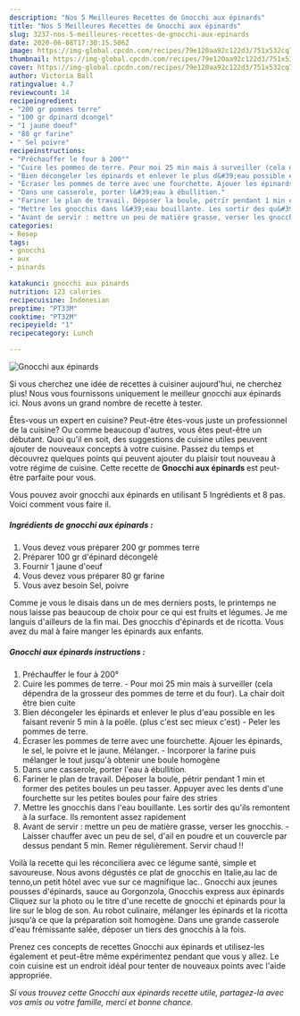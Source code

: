 ```yaml
---
description: "Nos 5 Meilleures Recettes de Gnocchi aux épinards"
title: "Nos 5 Meilleures Recettes de Gnocchi aux épinards"
slug: 3237-nos-5-meilleures-recettes-de-gnocchi-aux-epinards
date: 2020-06-08T17:30:15.506Z
image: https://img-global.cpcdn.com/recipes/79e120aa92c122d3/751x532cq70/gnocchi-aux-epinards-photo-principale-de-la-recette.jpg
thumbnail: https://img-global.cpcdn.com/recipes/79e120aa92c122d3/751x532cq70/gnocchi-aux-epinards-photo-principale-de-la-recette.jpg
cover: https://img-global.cpcdn.com/recipes/79e120aa92c122d3/751x532cq70/gnocchi-aux-epinards-photo-principale-de-la-recette.jpg
author: Victoria Ball
ratingvalue: 4.7
reviewcount: 14
recipeingredient:
- "200 gr pommes terre"
- "100 gr dpinard dcongel"
- "1 jaune doeuf"
- "80 gr farine"
- " Sel poivre"
recipeinstructions:
- "Préchauffer le four à 200°"
- "Cuire les pommes de terre. Pour moi 25 min mais à surveiller (cela dépendra de la grosseur des pommes de terre et du four). La chair doit être bien cuite"
- "Bien décongeler les épinards et enlever le plus d&#39;eau possible en les faisant revenir 5 min à la poêle. (plus c&#39;est sec mieux c&#39;est) Peler les pommes de terre."
- "Écraser les pommes de terre avec une fourchette. Ajouer les épinards, le sel, le poivre et le jaune. Mélanger. Incorporer la farine puis mélanger le tout jusqu&#39;à obtenir une boule homogène"
- "Dans une casserole, porter l&#39;eau à ébullition."
- "Fariner le plan de travail. Déposer la boule, pétrir pendant 1 min et former des petites boules un peu tasser. Appuyer avec les dents d&#39;une fourchette sur les petites boules pour faire des stries"
- "Mettre les gnocchis dans l&#39;eau bouillante. Les sortir des qu&#39;ils remontent à la surface. Ils remontent assez rapidement"
- "Avant de servir : mettre un peu de matière grasse, verser les gnocchis. Laisser chauffer avec un peu de sel, d&#39;ail en poudre et un couvercle par dessus pendant 5 min. Remer régulièrement. Servir chaud !!"
categories:
- Resep
tags:
- gnocchi
- aux
- pinards

katakunci: gnocchi aux pinards 
nutrition: 123 calories
recipecuisine: Indonesian
preptime: "PT33M"
cooktime: "PT32M"
recipeyield: "1"
recipecategory: Lunch

---
```



![Gnocchi aux épinards](https://img-global.cpcdn.com/recipes/79e120aa92c122d3/751x532cq70/gnocchi-aux-epinards-photo-principale-de-la-recette.jpg)

Si vous cherchez une idée de recettes à cuisiner aujourd'hui, ne cherchez plus! Nous vous fournissons uniquement le meilleur gnocchi aux épinards ici. Nous avons un grand nombre de recette à tester.

Êtes-vous un expert en cuisine? Peut-être êtes-vous juste un professionnel de la cuisine? Ou comme beaucoup d'autres, vous êtes peut-être un débutant. Quoi qu'il en soit, des suggestions de cuisine utiles peuvent ajouter de nouveaux concepts à votre cuisine. Passez du temps et découvrez quelques points qui peuvent ajouter du plaisir tout nouveau à votre régime de cuisine. Cette recette de <strong> Gnocchi aux épinards </strong> est peut-être parfaite pour vous.

<!--inarticleads1-->

Vous pouvez avoir gnocchi aux épinards en utilisant 5 Ingrédients et 8 pas. Voici comment vous faire il.

##### Ingrédients de gnocchi aux épinards :

1. Vous devez vous préparer 200 gr pommes terre
1. Préparer 100 gr d&#39;épinard décongelé
1. Fournir 1 jaune d&#39;oeuf
1. Vous devez vous préparer 80 gr farine
1. Vous avez besoin  Sel, poivre


Comme je vous le disais dans un de mes derniers posts, le printemps ne nous laisse pas beaucoup de choix pour ce qui est fruits et légumes. Je me languis d&#39;ailleurs de la fin mai. Des gnocchis d&#39;épinards et de ricotta. Vous avez du mal à faire manger les épinards aux enfants. 

<!--inarticleads2-->

##### Gnocchi aux épinards instructions :

1. Préchauffer le four à 200°
1. Cuire les pommes de terre. - Pour moi 25 min mais à surveiller (cela dépendra de la grosseur des pommes de terre et du four). La chair doit être bien cuite
1. Bien décongeler les épinards et enlever le plus d&#39;eau possible en les faisant revenir 5 min à la poêle. (plus c&#39;est sec mieux c&#39;est) - Peler les pommes de terre.
1. Écraser les pommes de terre avec une fourchette. Ajouer les épinards, le sel, le poivre et le jaune. Mélanger. - Incorporer la farine puis mélanger le tout jusqu&#39;à obtenir une boule homogène
1. Dans une casserole, porter l&#39;eau à ébullition.
1. Fariner le plan de travail. Déposer la boule, pétrir pendant 1 min et former des petites boules un peu tasser. Appuyer avec les dents d&#39;une fourchette sur les petites boules pour faire des stries
1. Mettre les gnocchis dans l&#39;eau bouillante. Les sortir des qu&#39;ils remontent à la surface. Ils remontent assez rapidement
1. Avant de servir : mettre un peu de matière grasse, verser les gnocchis. - Laisser chauffer avec un peu de sel, d&#39;ail en poudre et un couvercle par dessus pendant 5 min. Remer régulièrement. Servir chaud !!


Voilà la recette qui les réconciliera avec ce légume santé, simple et savoureuse. Nous avons dégustés ce plat de gnocchis en Italie,au lac de tenno,un petit hôtel avec vue sur ce magnifique lac.. Gnocchi aux jeunes pousses d&#39;épinards, sauce au Gorgonzola, Gnocchis express aux épinards Cliquez sur la photo ou le titre d&#39;une recette de gnocchi et épinards pour la lire sur le blog de son. Au robot culinaire, mélanger les épinards et la ricotta jusqu&#39;à ce que la préparation soit homogène. Dans une grande casserole d&#39;eau frémissante salée, déposer un tiers des gnocchis à la fois. 

<!--inarticleads1-->

<p>
Prenez ces concepts de recettes Gnocchi aux épinards et utilisez-les également et peut-être même expérimentez pendant que vous y allez. Le coin cuisine est un endroit idéal pour tenter de nouveaux points avec l'aide appropriée.
</p>

<p>
<i>Si vous trouvez cette Gnocchi aux épinards recette utile, partagez-la avec vos amis ou votre famille, merci et bonne chance.</i>
</p>
